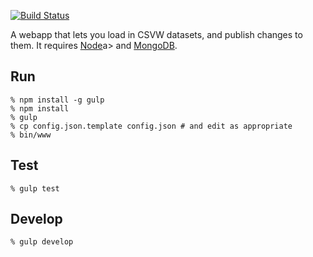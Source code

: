 [![Build Status](https://travis-ci.org/umd-mith/csvwww.svg)](http://travis-ci.org/umd-mith/csvwww)

A webapp that lets you load in CSVW datasets, and publish changes to them. It requires 
<a href="http://nodejs.org">Node</a>a> and <a href="http://mongodb.org">MongoDB</a>.

## Run

    % npm install -g gulp
    % npm install
    % gulp
    % cp config.json.template config.json # and edit as appropriate
    % bin/www

## Test

    % gulp test

## Develop

    % gulp develop